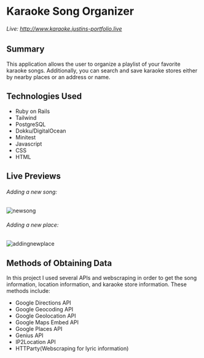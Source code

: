 # Karaoke Song Organizer
###### Live: http://www.karaoke.justins-portfolio.live

## Summary
This application allows the user to organize a playlist of your favorite karaoke songs.  Additionally, you can search and save karaoke stores either by nearby places or an address or name.  

## Technologies Used
- Ruby on Rails
- Tailwind
- PostgreSQL
- Dokku/DigitalOcean
- Minitest
- Javascript
- CSS
- HTML

## Live Previews

###### Adding a new song:
![newsong](https://user-images.githubusercontent.com/38001874/208096708-ead0a33c-e7db-45e2-b51e-69c7a9002b96.gif)

###### Adding a new place:
![addingnewplace](https://user-images.githubusercontent.com/38001874/208097044-61d99422-6b0c-4b26-951c-fec956a5f05b.gif)

## Methods of Obtaining Data

In this project I used several APIs and webscraping in order to get the song information, location information, and karaoke store information.  These methods include: 
- Google Directions API
- Google Geocoding API
- Google Geolocation API
- Google Maps Embed API
- Google Places API
- Genius API
- IP2Location API
- HTTParty(Webscraping for lyric information)
